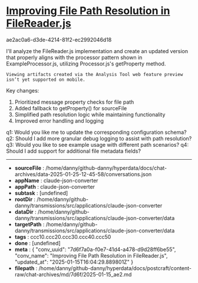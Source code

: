 # [Improving File Path Resolution in FileReader.js](https://claude.ai/chat/7d6f7a0a-f0e7-41d4-a478-d9d28ff6be55)

ae2ac0a6-d3de-4214-81f2-ec2992046d18

 <antThinking>I'll analyze the FileReader.js implementation and create an updated version that properly aligns with the processor pattern shown in ExampleProcessor.js, utilizing Processor.js's getProperty method.</antThinking>
```
Viewing artifacts created via the Analysis Tool web feature preview isn’t yet supported on mobile.
```



Key changes:
1. Prioritized message property checks for file path
2. Added fallback to getProperty() for sourceFile
3. Simplified path resolution logic while maintaining functionality
4. Improved error handling and logging

q1: Would you like me to update the corresponding configuration schema?
q2: Should I add more granular debug logging to assist with path resolution?
q3: Would you like to see example usage with different path scenarios?
q4: Should I add support for additional file metadata fields?

---

* **sourceFile** : /home/danny/github-danny/hyperdata/docs/chat-archives/data-2025-01-25-12-45-58/conversations.json
* **appName** : claude-json-converter
* **appPath** : claude-json-converter
* **subtask** : [undefined]
* **rootDir** : /home/danny/github-danny/transmissions/src/applications/claude-json-converter
* **dataDir** : /home/danny/github-danny/transmissions/src/applications/claude-json-converter/data
* **targetPath** : /home/danny/github-danny/transmissions/src/applications/claude-json-converter/data
* **tags** : ccc10.ccc20.ccc30.ccc40.ccc50
* **done** : [undefined]
* **meta** : {
  "conv_uuid": "7d6f7a0a-f0e7-41d4-a478-d9d28ff6be55",
  "conv_name": "Improving File Path Resolution in FileReader.js",
  "updated_at": "2025-01-15T16:04:29.889801Z"
}
* **filepath** : /home/danny/github-danny/hyperdata/docs/postcraft/content-raw/chat-archives/md/7d6f/2025-01-15_ae2.md